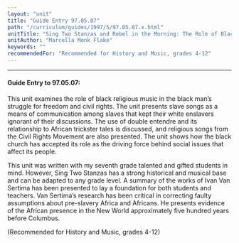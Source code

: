 ```yaml
---
layout: "unit"
title: "Guide Entry 97.05.07"
path: "/curriculum/guides/1997/5/97.05.07.x.html"
unitTitle: "Sing Two Stanzas and Rebel in the Morning: The Role of Black Religious Music in the Struggle for Freedom"
unitAuthor: "Marcella Monk Flake"
keywords: ""
recommendedFor: "Recommended for History and Music, grades 4-12"
---
```

<body>
<hr/>
 <h4>
  Guide Entry to 97.05.07:
 </h4>
 This unit examines the role of black religious music in the black man’s struggle for freedom and civil rights. The unit presents slave songs as a means of communication among slaves that kept their white enslavers ignorant of their discussions. The use of double entendre and its relationship to African trickster tales is discussed, and religious songs from the Civil Rights Movement are also presented. The unit shows how the black church has accepted its role as the driving force behind social issues that affect its people.
 <p>
  This unit was written with my seventh grade talented and gifted students in mind. However, Sing Two Stanzas has a strong historical and musical base and can be adapted to any grade level. A summary of the works of Ivan Van Sertima has been presented to lay a foundation for both students and teachers. Van Sertima’s research has been critical in correcting faulty assumptions about pre-slavery Africa and Africans. He presents evidence of the African presence in the New World approximately five hundred years before Columbus.
 </p>
 <p>
  (Recommended for History and Music, grades 4-12)
 </p>

</body>